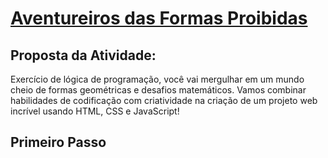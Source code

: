<h1><a href="https://maicoln-per.github.io/Formas-Geometricas/" target="_blank">Aventureiros das Formas Proibidas</a></h1>
<h2>Proposta da Atividade:</h2>

<p>Exercício de lógica de programação, você vai mergulhar em um mundo cheio de formas geométricas e desafios matemáticos. Vamos combinar habilidades de codificação com criatividade na criação de um projeto web incrível usando HTML, CSS e JavaScript!
</p>

<h2 text-align="center">Primeiro Passo</h2>
